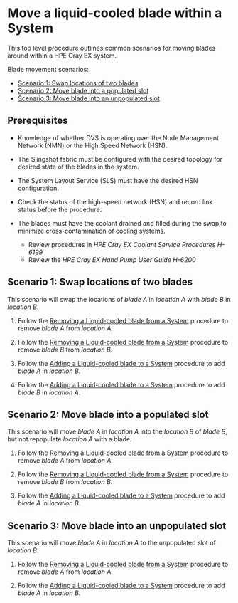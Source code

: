 # Move a liquid-cooled blade within a System
This top level procedure outlines common scenarios for moving blades around within a HPE Cray EX system.

Blade movement scenarios:
* [Scenario 1: Swap locations of two blades](#swap-locations-of-two-blades)
* [Scenario 2: Move blade into a populated slot](#move-blade-into-a-populated-slot)
* [Scenario 3: Move blade into an unpopulated slot](#move-blade-into-an-unpopulated-slot)

## Prerequisites
-   Knowledge of whether DVS is operating over the Node Management Network (NMN) or the High Speed Network (HSN).

-   The Slingshot fabric must be configured with the desired topology for desired state of the blades in the system.

-   The System Layout Service (SLS) must have the desired HSN configuration.

-   Check the status of the high-speed network (HSN) and record link status before the procedure.

-   The blades must have the coolant drained and filled during the swap to minimize cross-contamination of cooling systems.
    - Review procedures in *HPE Cray EX Coolant Service Procedures H-6199*
    - Review the *HPE Cray EX Hand Pump User Guide H-6200*

<a name="swap-locations-of-two-blades"></a>

## Scenario 1: Swap locations of two blades
This scenario will swap the locations of _blade A_ in _location A_ with _blade B_ in _location B_.

1. Follow the [Removing a Liquid-cooled blade from a System](Removing_a_Liquid-cooled_blade_from_a_System.md) procedure to remove _blade A_ from _location A_.

2. Follow the [Removing a Liquid-cooled blade from a System](Removing_a_Liquid-cooled_blade_from_a_System.md) procedure to remove _blade B_ from _location B_.

3. Follow the [Adding a Liquid-cooled blade to a System](Adding_a_Liquid-cooled_blade_to_a_System.md) procedure to add _blade A_ in _location B_.

4. Follow the [Adding a Liquid-cooled blade to a System](Adding_a_Liquid-cooled_blade_to_a_System.md) procedure to add _blade B_ in _location A_.

<a name="move-blade-into-a-populated-slot"></a>

## Scenario 2: Move blade into a populated slot
This scenario will move _blade A_ in _location A_ into the _location B_ of _blade B_, but not repopulate _location A_ with a blade.

1. Follow the [Removing a Liquid-cooled blade from a System](Removing_a_Liquid-cooled_blade_from_a_System.md) procedure to remove _blade A_ from _location A_.

2. Follow the [Removing a Liquid-cooled blade from a System](Removing_a_Liquid-cooled_blade_from_a_System.md) procedure to remove _blade B_ from _location B_.

3. Follow the [Adding a Liquid-cooled blade to a System](Adding_a_Liquid-cooled_blade_to_a_System.md) procedure to add _blade A_ in _location B_.

<a name="move-blade-into-an-unpopulated-slot"></a>

## Scenario 3: Move blade into an unpopulated slot
This scenario will move _blade A_ in _location A_ to the unpopulated slot of _location B_.

1. Follow the [Removing a Liquid-cooled blade from a System](Removing_a_Liquid-cooled_blade_from_a_System.md) procedure to remove _blade A_ from _location A_.

3. Follow the [Adding a Liquid-cooled blade to a System](Adding_a_Liquid-cooled_blade_to_a_System.md) procedure to add _blade A_ in _location B_.
